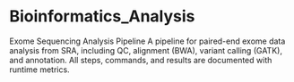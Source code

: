 # Bioinformatics_Analysis
Exome Sequencing Analysis Pipeline  A pipeline for paired-end exome data analysis from SRA, including QC, alignment (BWA), variant calling (GATK), and annotation. All steps, commands, and results are documented with runtime metrics.
